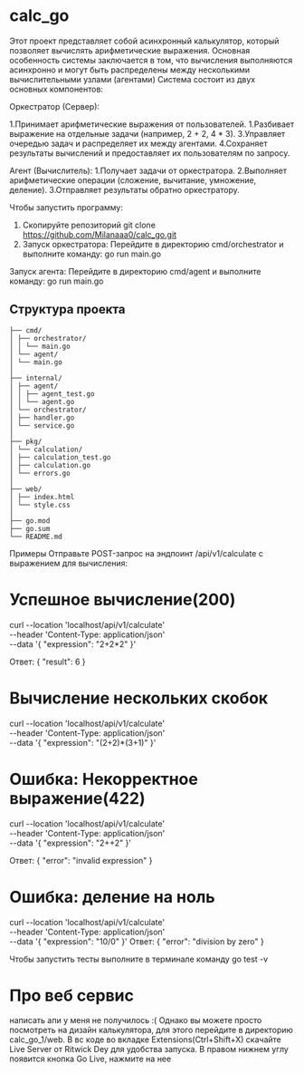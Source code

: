 # calc_go

Этот проект представляет собой асинхронный калькулятор, который позволяет вычислять арифметические выражения. Основная особенность системы заключается в том, что вычисления выполняются асинхронно и могут быть распределены между несколькими вычислительными узлами (агентами)
Система состоит из двух основных компонентов:

Оркестратор (Сервер):

1.Принимает арифметические выражения от пользователей.
1.Разбивает выражение на отдельные задачи (например, 2 + 2, 4 * 3).
3.Управляет очередью задач и распределяет их между агентами.
4.Сохраняет результаты вычислений и предоставляет их пользователям по запросу.

Агент (Вычислитель):
1.Получает задачи от оркестратора.
2.Выполняет арифметические операции (сложение, вычитание, умножение, деление).
3.Отправляет результаты обратно оркестратору.

Чтобы запустить программу:
1. Скопируйте репозиторий git clone https://github.com/Milanaaa0/calc_go.git
2. Запуск оркестратора:
Перейдите в директорию cmd/orchestrator и выполните команду:
go run main.go
 
Запуск агента:
Перейдите в директорию cmd/agent и выполните команду:
go run main.go

## Структура проекта
```calc.go_1/
├── cmd/
│ ├── orchestrator/
│ │ └── main.go
│ └── agent/
│ └── main.go
│
├── internal/
│ ├── agent/
│ │ ├── agent_test.go
│ │ └── agent.go
│ └── orchestrator/
│ ├── handler.go
│ └── service.go
│
├── pkg/
│ └── calculation/
│ ├── calculation_test.go
│ ├── calculation.go
│ └── errors.go
│
├── web/
│ ├── index.html
│ └── style.css
│
├── go.mod
├── go.sum
└── README.md
```
Примеры 
Отправьте POST-запрос на эндпоинт /api/v1/calculate с выражением для вычисления:

# Успешное вычисление(200)
curl --location 'localhost/api/v1/calculate' \
--header 'Content-Type: application/json' \
--data '{
  "expression": "2+2*2"
}'


Ответ:
{
  "result": 6
}

# Вычисление нескольких скобок
curl --location 'localhost/api/v1/calculate' \
--header 'Content-Type: application/json' \
--data '{
  "expression": "(2+2)*(3+1)"
}'

# Ошибка: Некорректное выражение(422)

curl --location 'localhost/api/v1/calculate' \
--header 'Content-Type: application/json' \
--data '{
  "expression": "2++2"
}'


Ответ:
{
  "error": "invalid expression"
}

# Ошибка: деление на ноль

curl --location 'localhost/api/v1/calculate' \
--header 'Content-Type: application/json' \
--data '{
  "expression": "10/0"
}'
Ответ:
{
  "error": "division by zero"
}

Чтобы запустить тесты выполните в терминале команду
go test -v
# Про веб сервис
написать апи у меня не получилось :(
Однако вы можете просто посмотреть на дизайн калькулятора, для этого перейдите в директорию calc_go_1/web.
В вс коде во вкладке Extensions(Ctrl+Shift+X) скачайте Live Server от Ritwick Dey для удобства запуска.
В правом нижнем углу появится кнопка Go Live, нажмите на нее
